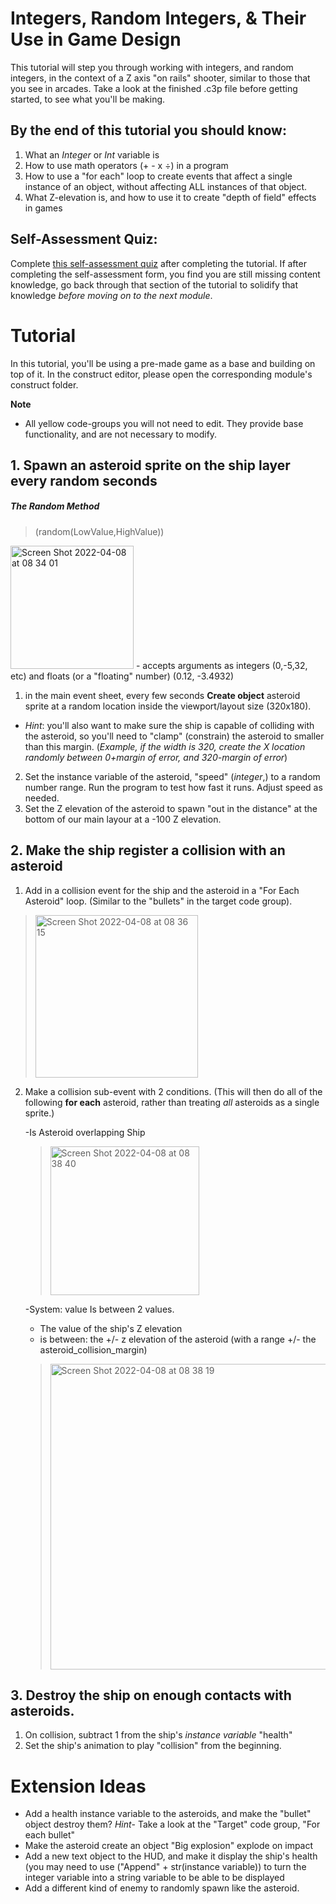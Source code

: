 # Integers, Random Integers, & Their Use in Game Design
This tutorial will step you through working with integers, and random integers, in the context of a Z axis "on rails" shooter, similar to those that you see in arcades. Take a look at the finished .c3p file before getting started, to see what you'll be making. 

## By the end of this tutorial you should know:
1. What an *Integer* or *Int* variable is
2. How to use math operators (+ - x ÷) in a program
3. How to use a "for each" loop to create events that affect a single instance of an object, without affecting ALL instances of that object. 
4. What Z-elevation is, and how to use it to create "depth of field" effects in games

## Self-Assessment Quiz:
Complete [this self-assessment quiz](https://docs.google.com/forms/d/e/1FAIpQLSciZ8X4YwRXcpctolKlWReQ4L98nBoUl7X5tSjIMLQWtOcF_A/viewform?usp=sf_link) after completing the tutorial. If after completing the self-assessment form, you find you are still missing content knowledge, go back through that section of the tutorial to solidify that knowledge *before moving on to the next module*.  

# Tutorial

In this tutorial, you'll be using a pre-made game as a base and building on top of it.  In the construct editor, please open the corresponding module's construct folder. 

**Note**
- All yellow code-groups you will not need to edit. They provide base functionality, and are not necessary to modify. 

## 1. Spawn an asteroid sprite on the ship layer every random seconds 

##### The Random Method
> (random(LowValue,HighValue))
> 
<img width="197" alt="Screen Shot 2022-04-08 at 08 34 01" src="https://user-images.githubusercontent.com/101632496/162378077-818f2a1c-48fc-4ac5-8eae-2189540461b7.png">
- accepts arguments as integers (0,-5,32, etc) and floats (or a "floating" number) (0.12, -3.4932) 

1. in the main event sheet, every few seconds **Create object** asteroid sprite at a random location inside the viewport/layout size (320x180).
 - *Hint*: you'll also want to make sure the ship is capable of colliding with the asteroid, so you'll need to "clamp" (constrain) the asteroid to smaller than this margin. (*Example, if the width is 320, create the X location randomly between 0+margin of error, and 320-margin of error*)
2. Set the instance variable of the asteroid, "speed" (*integer*,) to a random number range. Run the program to test how fast it runs. Adjust speed as needed.   
3. Set the Z elevation of the asteroid to spawn "out in the distance" at the bottom of our main layour at a -100 Z elevation. 

## 2. Make the ship register a collision with an asteroid
1. Add in a collision event for the ship and the asteroid in a "For Each Asteroid" loop. (Similar to the "bullets" in the target code group). 
> <img width="260" alt="Screen Shot 2022-04-08 at 08 36 15" src="https://user-images.githubusercontent.com/101632496/162378356-924e520e-c052-4a08-83a2-ff1a1cc4eca9.png">

2. Make a collision sub-event with 2 conditions. (This will then do all of the following **for each** asteroid, rather than treating *all* asteroids as a single sprite.)

    -Is Asteroid overlapping Ship
    > <img width="238" alt="Screen Shot 2022-04-08 at 08 38 40" src="https://user-images.githubusercontent.com/101632496/162378678-3f9aadf4-a0ee-4650-b224-5689575e2827.png">
    -System: value Is between 2 values. 
     - The value of the ship's Z elevation
     - is between: the +/- z elevation of the asteroid (with a range +/- the asteroid_collision_margin)
    > <img width="489" alt="Screen Shot 2022-04-08 at 08 38 19" src="https://user-images.githubusercontent.com/101632496/162378639-e2c1a290-13ea-4ccf-b72f-75984bb96642.png">

## 3. Destroy the ship on enough contacts with asteroids. 
1. On collision, subtract 1 from the ship's *instance variable* "health" 
2. Set the ship's animation to play "collision" from the beginning. 


# Extension Ideas
- Add a health instance variable to the asteroids, and make the "bullet" object destroy them?
*Hint*- Take a look at the "Target" code group, "For each bullet" 
- Make the asteroid create an object "Big explosion" explode on impact
- Add a new text object to the HUD, and make it display the ship's health (you may need to use  ("Append" +  str(instance variable)) to turn the integer  variable into a string variable to be able to be displayed 
- Add a different kind of enemy to randomly spawn like the asteroid. 
